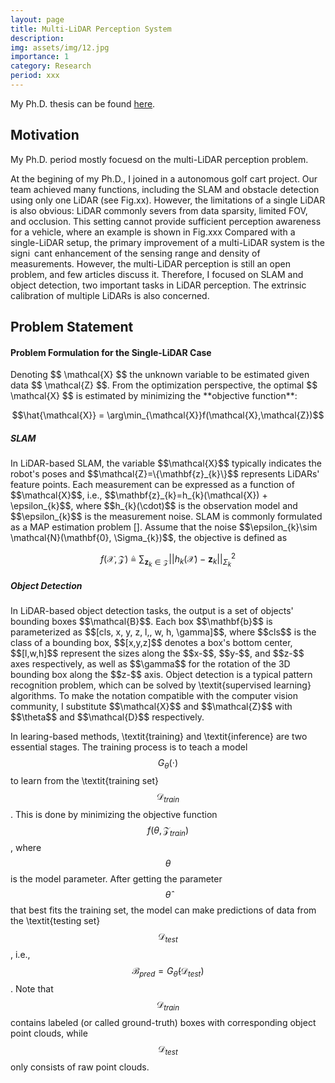 ```yaml
---
layout: page
title: Multi-LiDAR Perception System
description: 
img: assets/img/12.jpg
importance: 1
category: Research
period: xxx
---
```


My Ph.D. thesis can be found <a href="xxx">here</a>.

<h2>Motivation</h2>

My Ph.D. period mostly focuesd on the multi-LiDAR perception problem. 
<!-- LiDARs are robust and provide valuable information for navigation.  -->
At the begining of my Ph.D., I joined in a autonomous golf cart project. Our team achieved many functions, including the SLAM and obstacle detection using only one LiDAR (see Fig.xx).
However, the limitations of a single LiDAR is also obvious: LiDAR commonly severs from data sparsity, limited FOV, and occlusion.
This setting cannot provide sufficient perception awareness for a vehicle, where an example is shown in Fig.xxx
Compared with a single-LiDAR setup, the primary improvement of a multi-LiDAR system is the signi cant enhancement of the sensing range and density of measurements. 
However, the multi-LiDAR perception is still an open problem, and few articles discuss it. Therefore, I focused on SLAM and object detection, two important tasks in LiDAR perception. 
The extrinsic calibration of multiple LiDARs is also concerned.

<h2>Problem Statement</h2>
 
<h4>Problem Formulation for the Single-LiDAR Case</h4>
Denoting $$ \mathcal{X} $$ the unknown variable to be estimated given data $$ \mathcal{Z} $$. 
From the optimization perspective, the optimal $$ \mathcal{X} $$ is estimated by minimizing the **objective function**: 

$$\hat{\mathcal{X}} = \arg\min_{\mathcal{X}}f(\mathcal{X},\mathcal{Z})$$

<h5>SLAM</h5>
In LiDAR-based SLAM, the variable $$\mathcal{X}$$ typically indicates the robot's poses and $$\mathcal{Z}=\{\mathbf{z}_{k}\}$$ represents LiDARs' feature points. 
Each measurement can be expressed as a function of $$\mathcal{X}$$, i.e.,
$$\mathbf{z}_{k}=h_{k}(\mathcal{X}) + \epsilon_{k}$$, where $$h_{k}(\cdot)$$ is the observation model and $$\epsilon_{k}$$ is the measurement noise. SLAM is commonly formulated as a MAP estimation problem []. Assume that the noise $$\epsilon_{k}\sim \mathcal{N}(\mathbf{0}, \Sigma_{k})$$, the objective is defined as

$$f(\mathcal{X},\mathcal{Z})\triangleq\sum_{\mathbf{z}_{k}\in\mathcal{Z}}||h_{k}(\mathcal{X}) - \mathbf{z}_{k}||^{2}_{\Sigma_{k}}$$

<h5>Object Detection</h5>
In LiDAR-based object detection tasks, the output is a set of objects' bounding boxes $$\mathcal{B}$$. Each box $$\mathbf{b}$$ is parameterized as $$[cls, x, y, z, l,, w, h, \gamma]$$, 
where $$cls$$ is the class of a bounding box, $$[x,y,z]$$ denotes a box's bottom center,
$$[l,w,h]$$ represent the sizes along the $$x-$$, $$y-$$, and $$z-$$ axes respectively,
as well as $$\gamma$$ for the rotation of the 3D bounding box along the $$z-$$ axis.
Object detection is a typical pattern recognition problem, which can be solved by \textit{supervised learning} algorithms.
To make the notation compatible with the computer vision community, I substitute $$\mathcal{X}$$ and $$\mathcal{Z}$$ with $$\theta$$ and $$\mathcal{D}$$ respectively.

In learing-based methods, \textit{training} and \textit{inference} are two essential stages.
The training process is to teach a model $$G_{\theta}(\cdot)$$ to learn from the \textit{training set} $$\mathcal{D}_{train}$$.
This is done by minimizing the objective function $$f(\theta,\mathcal{Z}_{train})$$, where $$\theta$$ is the model parameter.
After getting the parameter $$\hat{\theta}$$ that best fits the training set, the model can make predictions of data from the \textit{testing set} $$\mathcal{D}_{test}$$,
i.e., $$\mathcal{B}_{pred}=G_{\hat{\theta}}(\mathcal{D}_{test})$$.
Note that $$\mathcal{D}_{train}$$ contains labeled (or called ground-truth) boxes with corresponding object point clouds, while $$\mathcal{D}_{test}$$ only consists of raw point clouds.

